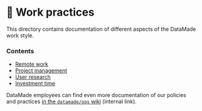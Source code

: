 # 💼 Work practices

This directory contains documentation of different aspects of the DataMade work
style.

### Contents

- [Remote work](remote-work/)
- [Project management](project-management/)
- [User research](ux/)
- [Investment time](investment-time/)

DataMade employees can find even more documentation of our policies and
practices [in the `datamade/ops` wiki](https://github.com/datamade/ops/wiki)
(internal link).
